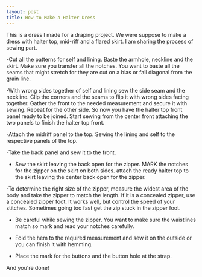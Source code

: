 ```yaml
---
layout: post
title: How to Make a Halter Dress
---
```


This is a dress I made for a draping project. We were suppose to make a dress with halter top, mid-riff and a flared skirt. I am sharing the process of sewing part.

-Cut all the patterns for self and lining. Baste the armhole, neckline and the skirt. Make sure you transfer all the notches. You want to baste all the seams that might stretch for they are cut on a bias or fall diagonal from the grain line.

-With wrong sides together of self and lining sew the side seam and the neckline. Clip the corners and the seams to flip it with wrong sides facing together. Gather the front to the needed measurement and secure it with sewing. Repeat for the other side. So now you have the halter top front panel ready to be joined. Start sewing from the center front attaching the two panels to finish the halter top front.

-Attach the midriff panel to the top. Sewing the lining and self to the respective panels of the top.

-Take the back panel and sew it to the front.

- Sew the skirt leaving the back open for the zipper. MARK the notches for the zipper on the skirt on both sides. attach the ready halter top to the skirt leaving the center back open for the zipper.

-To determine the right size of the zipper, measure the widest area of the body and take the zipper to match the length. If it is a concealed zipper, use a concealed zipper foot. It works well, but control the speed of your stitches. Sometimes going too fast get the zip stuck in the zipper foot.

- Be careful while sewing the zipper. You want to make sure the waistlines match so mark and read your notches carefully.

- Fold the hem to the required measurement and sew it on the outside or you can finish it with hemming.

- Place the mark for the buttons and the button hole at the strap.

And you're done!
